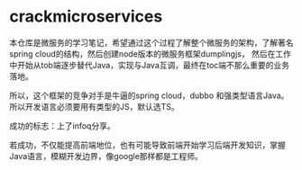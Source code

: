 # crackmicroservices

本仓库是微服务的学习笔记，希望通过这个过程了解整个微服务的架构，了解著名spring cloud的结构，然后创建node版本的微服务框架dumplingjs，
然后在工作中开始从tob端逐步替代Java，实现与Java互调，最终在toc端不那么重要的业务落地。

所以，这个框架的竞争对手是牛逼的spring cloud，dubbo 和强类型语言Java。所以开发语言必须要用有类型的JS，默认选TS。

成功的标志：上了infoq分享。

若成功，不仅能提高前端地位，也有可能导致前端开始学习后端开发知识，掌握Java语言，模糊开发边界，像google那样都是工程师。

